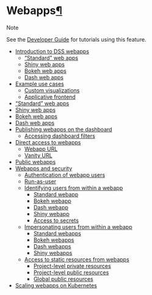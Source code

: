 Webapps[¶](#webapps "Permalink to this heading")
================================================



Note


See the [Developer Guide](https://developer.dataiku.com/latest/tutorials/webapps/index.html "(in Developer Guide)") for tutorials using this feature.




* [Introduction to DSS webapps](introduction.html)
	+ [“Standard” web apps](introduction.html#standard-web-apps)
	+ [Shiny web apps](introduction.html#shiny-web-apps)
	+ [Bokeh web apps](introduction.html#bokeh-web-apps)
	+ [Dash web apps](introduction.html#dash-web-apps)
* [Example use cases](introduction.html#example-use-cases)
	+ [Custom visualizations](introduction.html#custom-visualizations)
	+ [Applicative frontend](introduction.html#applicative-frontend)
* [“Standard” web apps](standard.html)
* [Shiny web apps](shiny.html)
* [Bokeh web apps](bokeh.html)
* [Dash web apps](dash.html)
* [Publishing webapps on the dashboard](dashboard.html)
	+ [Accessing dashboard filters](dashboard.html#accessing-dashboard-filters)
* [Direct access to webapps](direct-access.html)
	+ [Webapp URL](direct-access.html#webapp-url)
	+ [Vanity URL](direct-access.html#vanity-url)
* [Public webapps](public.html)
* [Webapps and security](security.html)
	+ [Authentication of webapp users](security.html#authentication-of-webapp-users)
	+ [Run\-as\-user](security.html#run-as-user)
	+ [Identifying users from within a webapp](security.html#identifying-users-from-within-a-webapp)
		- [Standard webapp](security.html#standard-webapp)
		- [Bokeh webapp](security.html#bokeh-webapp)
		- [Dash webapp](security.html#dash-webapp)
		- [Shiny webapp](security.html#shiny-webapp)
		- [Access to secrets](security.html#access-to-secrets)
	+ [Impersonating users from within a webapp](security.html#impersonating-users-from-within-a-webapp)
		- [Standard webapps](security.html#standard-webapps)
		- [Bokeh webapps](security.html#bokeh-webapps)
		- [Dash webapps](security.html#dash-webapps)
		- [Shiny webapps](security.html#shiny-webapps)
	+ [Access to static resources from webapps](security.html#access-to-static-resources-from-webapps)
		- [Project\-level private resources](security.html#project-level-private-resources)
		- [Project\-level public resources](security.html#project-level-public-resources)
		- [Global public resources](security.html#global-public-resources)
* [Scaling webapps on Kubernetes](kubernetes.html)